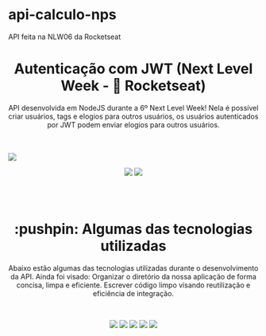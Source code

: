 # api-calculo-nps

API feita na NLW06 da Rocketseat

<h1 align="center">Autenticação com JWT (Next Level Week - 🚀 Rocketseat)</h1>
<p align="center">
  API desenvolvida em NodeJS durante a 6º Next Level Week!
  Nela é possível criar usuários, tags e elogios para outros usuários, os usuários autenticados por JWT podem enviar elogios para outros usuários.
</p>
<br><br>
<img src="https://raw.githubusercontent.com/gustavo-sorati/nlw-4-nodejs-npm-calculator/main/public/github/nlw4.jpg"/>

<p align="center">
  <a href="https://www.linkedin.com/school/rocketseat/"><img  src="https://img.shields.io/badge/-Rocketseat-783BF9?&style=for-the-badge&logoColor=fff&logo=LinkedIn&logoWidth=25"/></a>
  <a href="https://www.linkedin.com/in/daniele-leão-evangelista-5540ab25/"><img  src="https://img.shields.io/badge/-Daniele%20Leão-019733?&style=for-the-badge&logoColor=fff&logo=LinkedIn&logoWidth=25"/></a>
</p>
<br><br>

<h1 align="center">:pushpin:  Algumas das tecnologias utilizadas</h1>

<p align="center">
  Abaixo estão algumas das tecnologias utilizadas durante o desenvolvimento da API. Ainda foi visado: Organizar o diretório da nossa aplicação de forma concisa, limpa e eficiente. Escrever código limpo visando reutilização e eficiência de integração.
</p>
<br>
<p align="center">
  <img  src="https://img.shields.io/badge/-Yarn-2C8EBB?&style=for-the-badge&logoColor=fff&logo=yarn&logoWidth=25"/>
  <img  src="https://img.shields.io/badge/-TypeScript-3178C6?&style=for-the-badge&logoColor=fff&logo=TypeScript&logoWidth=25"/>
  <img  src="https://img.shields.io/badge/-Node.js-339933?&style=for-the-badge&logoColor=fff&logo=Node.js&logoWidth=25"/>
  <img  src="https://img.shields.io/badge/-Typeorm-F37626?&style=for-the-badge&logoColor=fff&logo=Databricks&logoWidth=25"/>
  <img  src="https://img.shields.io/badge/-JWT-F37626?&style=for-the-badge&logoColor=fff&logo=jsonwebtokens&logoWidth=25"/>
</p>
